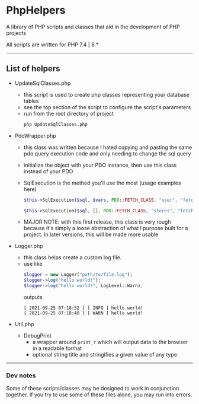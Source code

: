 # PhpHelpers

A library of PHP scripts and classes that aid in the development of PHP projects

All scripts are written for PHP 7.4 | 8.\*

---

## List of helpers

- UpdateSqlClasses.php
  - this script is used to create php classes representing your database tables
  - see the top section of the script to configure the script's parameters
  - run from the root directory of project
    ```bash
    php UpdateSqlClasses.php
    ```
- PdoWrapper.php

  - this class was written because I hated copying and pasting the same pdo query execution code and only needing to change the sql query
  - initialize the object with your PDO instance, then use this class instead of your PDO
  - SqlExecution is the method you'll use the most (usage examples here)

    ```php
    $this->SqlExecution($sql, $vars, PDO::FETCH_CLASS, "user", "fetch");

    $this->SqlExecution($sql, [], PDO::FETCH_CLASS, "stores", "fetchAll");
    ```

  - MAJOR NOTE: with this first release, this class is very rough because it's simply a loose abstraction of what I purpose built for a project. In later versions, this will be made more usable

- Logger.php
  - this class helps create a custom log file.
  - use like
    ```php
    $logger = new Logger("path/to/file.log");
    $logger->log("hello world!");
    $logger->log("hello world!", LogLevel::Warn);
    ```
    outputs
    ```log
    [ 2021-09-25 07:18:52 ] [ INFO ] hello world!
    [ 2021-09-25 07:18:40 ] [ WARN ] hello world!
    ```
- Util.php
  - DebugPrint
    - a wrapper around `print_r` which will output data to the browser in a readable format
    - optional string title and stringifies a given value of any type

---

### Dev notes

Some of these scripts/classes may be designed to work in conjunction together. If you try to use some of these files alone, you may run into errors.
